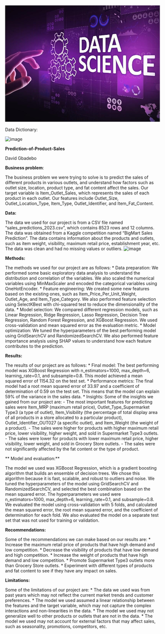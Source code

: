<p align = "center"> 
  <img src = "https://raw.githubusercontent.com/coding-dojo-data-science/CodingDojo_Images/main/data-science.jpg">
</p>

Data Dictionary:


![image](https://github.com/davegbade/Prediction-of-Product-Sales/assets/34641995/6a242b9f-f58e-4bb5-b36b-07ad70f9e4d4)



**Prediction-of-Product-Sales**

  David Gbadebo
  
**Business problem**:

The business problem we were trying to solve is to predict the sales of different products in various outlets, and understand how factors such as outlet size, location, product type, and fat content affect the sales. Our target variable is Item_Outlet_Sales, which represents the sales of each product in each outlet. Our features include Outlet_Size, Outlet_Location_Type, Item_Type, Outlet_Identifier, and Item_Fat_Content.

**Data:**

The data we used for our project is from a CSV file named “sales_predictions_2023.csv”, which contains 8523 rows and 12 columns. The data was obtained from a Kaggle competition named “BigMart Sales Prediction”. The data contains information about the products and outlets, such as item weight, visibility, maximum retail price, establishment year, etc. The data was clean and had no missing values or outliers.
![image](https://github.com/davegbade/Prediction-of-Product-Sales/assets/34641995/8d0c3667-e6b6-49c0-9bbf-09d279fbac0a)

**Methods:**

The methods we used for our project are as follows: * Data preparation: We performed some basic exploratory data analysis to understand the distribution and correlation of the variables. We also scaled the numerical variables using MinMaxScaler and encoded the categorical variables using OneHotEncoder. * Feature engineering: We created some new features based on the existing ones, such as Item_Price_Per_Unit_Weight, Outlet_Age, and Item_Type_Category. We also performed feature selection using SelectKBest with chi-squared test to reduce the dimensionality of the data. * Model selection: We compared different regression models, such as Linear Regression, Ridge Regression, Lasso Regression, Decision Tree Regression, Random Forest Regression, and XGBoost Regression. We used cross-validation and mean squared error as the evaluation metric. * Model optimization: We tuned the hyperparameters of the best performing model using GridSearchCV and RandomizedSearchCV. We also performed feature importance analysis using SHAP values to understand how each feature contributes to the prediction.

**Results:**

The results of our project are as follows: * Final model: The best performing model was XGBoost Regression with n_estimators=1000, max_depth=6, learning_rate=0.1, and subsample=0.8. This model achieved a mean squared error of 1154.32 on the test set. * Performance metrics: The final model had a root mean squared error of 33.97 and a coefficient of determination of 0.59 on the test set. This means that the model can explain 59% of the variance in the sales data. * Insights: Some of the insights we gained from our project are: - The most important features for predicting sales were Item_MRP (maximum retail price), Outlet_Type_Supermarket Type3 (a type of outlet), Item_Visibility (the percentage of total display area of all products in a store allocated to a particular product), Outlet_Identifier_OUT027 (a specific outlet), and Item_Weight (the weight of a product). - The sales were higher for products with higher maximum retail price, lower visibility, higher weight, and sold in Supermarket Type3 outlets. - The sales were lower for products with lower maximum retail price, higher visibility, lower weight, and sold in Grocery Store outlets. - The sales were not significantly affected by the fat content or the type of product.
 
** Model and evaluation:**

The model we used was XGBoost Regression, which is a gradient boosting algorithm that builds an ensemble of decision trees. We chose this algorithm because it is fast, scalable, and robust to outliers and noise. We tuned the hyperparameters of the model using GridSearchCV and RandomizedSearchCV, and selected the best combination based on the mean squared error. The hyperparameters we used were n_estimators=1000, max_depth=6, learning_rate=0.1, and subsample=0.8. We evaluated the model using cross-validation with 5 folds, and calculated the mean squared error, the root mean squared error, and the coefficient of determination for each fold. We also evaluated the model on a separate test set that was not used for training or validation.

**Recommendations:**

Some of the recommendations we can make based on our results are: * Increase the maximum retail price of products that have high demand and low competition. * Decrease the visibility of products that have low demand and high competition. * Increase the weight of products that have high demand and low competition. * Promote Supermarket Type3 outlets more than Grocery Store outlets. * Experiment with different types of products and fat content to see if they have any impact on sales.

**Limitations:**


Some of the limitations of our project are: * The data we used was from past years which may not reflect the current market trends and customer preferences. * The model we used assumed a linear relationship between the features and the target variable, which may not capture the complex interactions and non-linearities in the data. * The model we used may not generalize well to other products or outlets that are not in the data. * The model we used may not account for external factors that may affect sales, such as seasonality, promotions, competitors, etc.
